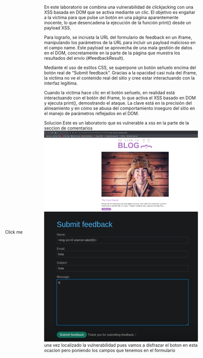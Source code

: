 En este laboratorio se combina una vulnerabilidad de clickjacking con una XSS basada en DOM que se activa mediante un clic. El objetivo es engañar a la víctima para que pulse un botón en una página aparentemente inocente, lo que desencadena la ejecución de la función print() desde un payload XSS.

Para lograrlo, se incrusta la URL del formulario de feedback en un iframe, manipulando los parámetros de la URL para incluir un payload malicioso en el campo name. Este payload se aprovecha de una mala gestión de datos en el DOM, concretamente en la parte de la página que muestra los resultados del envío (#feedbackResult).

Mediante el uso de estilos CSS, se superpone un botón señuelo encima del botón real de “Submit feedback”. Gracias a la opacidad casi nula del iframe, la víctima no ve el contenido real del sitio y cree estar interactuando con la interfaz legítima.

Cuando la víctima hace clic en el botón señuelo, en realidad está interactuando con el botón del iframe, lo que activa el XSS basado en DOM y ejecuta print(), demostrando el ataque. La clave está en la precisión del alineamiento y en cómo se abusa del comportamiento inseguro del sitio en el manejo de parámetros reflejados en el DOM.

Solucion
Este es un laboratorio que es vulnerable a xss en la parte de la seccion de comentarios
![Pasted_image_20250724234055.png](Imagenes/Pasted_image_20250724234055.png)
![Pasted_image_20250724234107.png](Imagenes/Pasted_image_20250724234107.png)
una vez localizado la vulnerabilidad pues vamos a disfrazar el boton en esta ocacion pero poniendo los campos que tenemos en el formulario
<style>
	iframe {
        position:relative;
        width: 500px;
        height: 1000px;
        opacity: 0.0001;
    }
    div {
        position:absolute;
        top: 800px;
        left: 100px;
    }
</style>
<div>Click me</div>
<iframe
src="https://0a08007d0492094f80d66c3e00dd006d.web-security-academy.net/feedback?name=<img src=1 onerror=print()>&email=hacker@attacker-website.com&subject=test&message=test#feedbackResult"></iframe>


